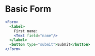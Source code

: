 # Basic Form

<!-- STORY -->

```jsx
<Form>
  <label>
    First name:
    <Text field="name"/>
  </label>
  <button type="submit">Submit</button>
</Form>
```
